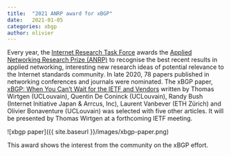```yaml
---
title:  "2021 ANRP award for xBGP"
date:   2021-01-05
categories: xbgp
author: olivier
---
```


Every year, the [Internet Research Task Force](https://irtf.org) awards the [Applied Networking Research Prize (ANRP)](https://irtf.org/anrp/) to recognise the best recent results in applied networking, interesting new research ideas of potential relevance to the Internet standards community. In late 2020, 78 papers published in networking conferences and journals were nominated. The xBGP paper, [xBGP: When You Can’t Wait for the IETF and Vendors](https://dl.acm.org/doi/10.1145/3422604.3425952)
 written by Thomas Wirtgen (UCLouvain), Quentin De Coninck (UCLouvain), Randy Bush (Internet Initiative Japan & Arrcus, Inc), Laurent Vanbever (ETH Zürich) and Olivier Bonaventure (UCLouvain) was selected with five other articles. It will be presented by Thomas Wirtgen at a forthcoming IETF meeting.

![xbgp paper]({{ site.baseurl }}/images/xbgp-paper.png)

This award shows the interest from the community on the xBGP effort.

